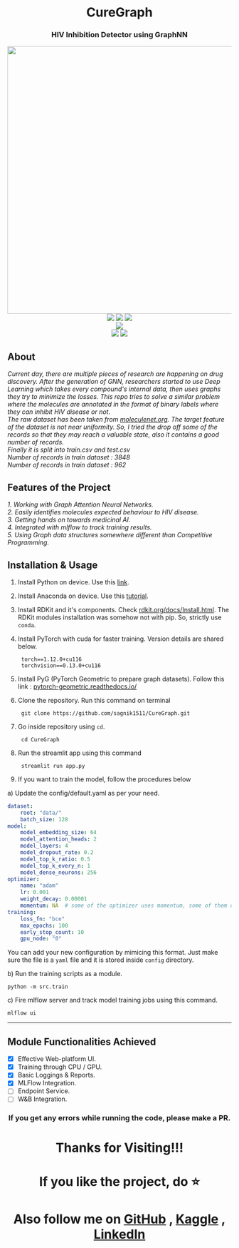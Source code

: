 <div align="center">
<h1>CureGraph</h1>
<h3>HIV Inhibition Detector using GraphNN</h3>
<img width="600px" src="https://github.com/sagnik1511/CureGraph/blob/main/assets/banner.png"><br>
<img src="https://github.com/sagnik1511/CureGraph/blob/main/assets/love.svg">
<img src="https://github.com/sagnik1511/CureGraph/blob/main/assets/python.svg">
<img src="https://github.com/sagnik1511/CureGraph/blob/main/assets/sci.svg"><br>
<img src="https://github.com/sagnik1511/CureGraph/blob/main/assets/gnn.svg"><br>
<img src="https://github.com/sagnik1511/CureGraph/blob/main/assets/pt.svg">
<img src="https://github.com/sagnik1511/CureGraph/blob/main/assets/st.svg">
</div>


<h2>About</h2>
<i>Current day, there are multiple pieces of research are happening on drug discovery. After the generation of GNN, researchers started to use Deep Learning which takes every compound's internal data, then uses graphs they try to minimize the losses. This repo tries to solve a similar problem where the molecules are annotated in the format of binary labels where they can inhibit HIV disease or not.</i><br>
<i>The raw dataset has been taken from <a href="https://moleculenet.org/">moleculenet.org</a>. The target feature of the dataset is not near uniformity. So, I tried the drop off some of the records so that they may reach a valuable state, also it contains a good number of records.</i><br>
<i>Finally it is split into train.csv and test.csv</i><br>
<i>Number of records in train dataset : 3848</i><br>
<i>Number of records in train dataset : 962</i><br>

<h2>Features of the Project</h2>
<i>1. Working with Graph Attention Neural Networks.</i><br>
<i>2. Easily identifies molecules expected behaviour to HIV disease.</i><br>
<i>3. Getting hands on towards medicinal AI.</i><br>
<i>4. Integrated with mlflow to track training results.</i><br>
<i>5. Using Graph data structures somewhere different than Competitive Programming.</i>

## Installation & Usage
1. Install Python on device. Use this [link](https://www.python.org/downloads/).
2. Install Anaconda on device. Use this [tutorial](https://docs.anaconda.com/anaconda/install/).
3. Install RDKit and it's components. Check [rdkit.org/docs/Install.html](https://www.rdkit.org/docs/Install.html). The RDKit modules installation was somehow not with pip. So, strictly use `conda`. 
4. Install PyTorch with cuda for faster training.
Version details are shared below.

    
        torch==1.12.0+cu116
        torchvision==0.13.0+cu116
5. Install PyG (PyTorch Geometric to prepare graph datasets). Follow this link : [pytorch-geometric.readthedocs.io/](https://pytorch-geometric.readthedocs.io/en/latest/notes/installation.html)
6. Clone the repository. Run this command on terminal

        git clone https://github.com/sagnik1511/CureGraph.git
7. Go inside repository using `cd`.
   
        cd CureGraph
8. Run the streamlit app using this command

        streamlit run app.py

9. If you want to train the model, follow the procedures below
    
a) Update the config/default.yaml as per your need.

```yaml
dataset:
    root: "data/"
    batch_size: 128
model:
    model_embedding_size: 64
    model_attention_heads: 2
    model_layers: 4
    model_dropout_rate: 0.2
    model_top_k_ratio: 0.5
    model_top_k_every_n: 1
    model_dense_neurons: 256
optimizer:
    name: "adam"
    lr: 0.001
    weight_decay: 0.00001
    momentum: NA  # some of the optimizer uses momentum, some of them don't. Use NA in case there are no parameter like momentum
training:
    loss_fn: "bce"
    max_epochs: 100
    early_stop_count: 10
    gpu_node: "0"
````
You can add your new configuration by mimicing this format. Just make sure the file is a `yaml` file and it is stored inside `config` directory.

b) Run the training scripts as a module.

    python -m src.train

c) Fire mlflow server and track model training jobs using this command.

    mlflow ui

---

## Module Functionalities Achieved

- [x] Effective Web-platform UI.
- [x] Training through CPU / GPU.
- [x] Basic Loggings & Reports.
- [x] MLFlow Integration.
- [ ] Endpoint Service.
- [ ] W&B Integration.

<div align = "center">
<h3>If you get any errors while running the code, please make a PR.</h3>
<h1>Thanks for Visiting!!!</h1>
<h1>If you like the project, do ⭐</h1>
</div>

<div align = "center"><h1>Also follow me on <a href="https://github.com/sagnik1511">GitHub</a> , <a href="https://kaggle.com/sagnik1511">Kaggle</a> , <a href="https://in.linkedin.com/in/sagnik1511">LinkedIn</a></h1></div>
